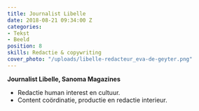 ```yaml
---
title: Journalist Libelle
date: 2018-08-21 09:34:00 Z
categories:
- Tekst
- Beeld
position: 8
skills: Redactie & copywriting
cover_photo: "/uploads/libelle-redacteur_eva-de-geyter.png"
---
```


**Journalist Libelle, Sanoma Magazines**

* Redactie human interest en cultuur.
* Content coördinatie, productie en redactie interieur.